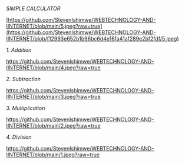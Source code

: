 *SIMPLE CALCULATOR*

[https://github.com/StevenIshimwe/WEBTECHNOLOGY-AND-IINTERNET/blob/main/5.jpeg?raw=true](https://github.com/StevenIshimwe/WEBTECHNOLOGY-AND-IINTERNET/blob/f12993e652b1b96bc6d4e16fa41af289e2bf2fdf/5.jpeg)

*1. Addition*

https://github.com/StevenIshimwe/WEBTECHNOLOGY-AND-IINTERNET/blob/main/4.jpeg?raw=true

*2. Subtraction*

https://github.com/StevenIshimwe/WEBTECHNOLOGY-AND-IINTERNET/blob/main/3.jpeg?raw=true

*3. Multiplication*

https://github.com/StevenIshimwe/WEBTECHNOLOGY-AND-IINTERNET/blob/main/2.jpeg?raw=true

*4. Division*

https://github.com/StevenIshimwe/WEBTECHNOLOGY-AND-IINTERNET/blob/main/1.jpeg?raw=true
